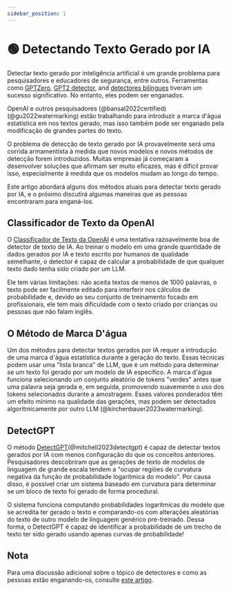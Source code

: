 ```yaml
---
sidebar_position: 1
---
```


# 🟢 Detectando Texto Gerado por IA

Detectar texto gerado por inteligência artificial é um grande problema para pesquisadores e educadores de segurança, entre outros. Ferramentas como [GPTZero](https://gptzero.me), [GPT2 detector](https://openai-openai-detector.hf.space), and [detectores bilíngues](https://github.com/Hello-SimpleAI/chatgpt-comparison-detection) tiveram um sucesso significativo. No entanto, eles podem ser enganados.

OpenAI e outros pesquisadores (@bansal2022certified) (@gu2022watermarking) estão trabalhando para introduzir a marca d'água estatística em nos textos gerado, mas isso também pode ser enganado pela modificação de grandes partes do texto.

O problema de detecção de texto gerado por IA provavelmente será uma corrida armamentista à medida que novos modelos e novos métodos de detecção forem introduzidos. Muitas empresas já começaram a desenvolver soluções que afirmam ser muito eficazes, mas é difícil provar isso, especialmente à medida que os modelos mudam ao longo do tempo.

Este artigo abordará alguns dos métodos atuais para detectar texto gerado por IA, e o próximo discutirá algumas maneiras que as pessoas encontraram para enganá-los.


## Classificador de Texto da OpenAI

O [Classificador de Texto da OpenAI](https://platform.openai.com/ai-text-classifier) é uma tentativa razoavelmente boa de detector de texto de IA. Ao treinar o modelo em uma grande quantidade de dados gerados por IA e texto escrito por humanos de qualidade semelhante, o detector é capaz de calcular a probabilidade de que qualquer texto dado tenha sido criado por um LLM.

Ele tem várias limitações: não aceita textos de menos de 1000 palavras, o texto pode ser facilmente editado para interferir nos cálculos de probabilidade e, devido ao seu conjunto de treinamento focado em profissionais, ele tem mais dificuldade com o texto criado por crianças ou pessoas que não falam inglês.

## O Método de Marca D'água

Um dos métodos para detectar textos gerados por IA requer a introdução de uma marca d'água estatística durante a geração do texto. Essas técnicas podem usar uma "lista branca" de LLM, que é um método para determinar se um texto foi gerado por um modelo de IA específico. A marca d'água funciona selecionando um conjunto aleatório de tokens "verdes" antes que uma palavra seja gerada e, em seguida, promovendo suavemente o uso dos tokens selecionados durante a amostragem. Esses valores ponderados têm um efeito mínimo na qualidade das gerações, mas podem ser detectados algoritmicamente por outro LLM (@kirchenbauer2023watermarking).

## DetectGPT

O método [DetectGPT](https://detectgpt.ericmitchell.ai/)(@mitchell2023detectgpt) é capaz de detectar textos gerados por IA com menos configuração do que os conceitos anteriores. Pesquisadores descobriram que as gerações de texto de modelos de linguagem de grande escala tendem a "ocupar regiões de curvatura negativa da função de probabilidade logarítmica do modelo". Por causa disso, é possível criar um sistema baseado em curvatura para determinar se um bloco de texto foi gerado de forma procedural.

O sistema funciona computando probabilidades logarítmicas do modelo que se acredita ter gerado o texto e comparando-os com alterações aleatórias do texto de outro modelo de linguagem genérico pré-treinado. Dessa forma, o DetectGPT é capaz de identificar a probabilidade de um trecho de texto ter sido gerado usando apenas curvas de probabilidade!

## Nota
Para uma discussão adicional sobre o tópico de detectores e como as pessoas estão enganando-os, consulte [este artigo](https://learnprompting.org/docs/miscl/trickery).